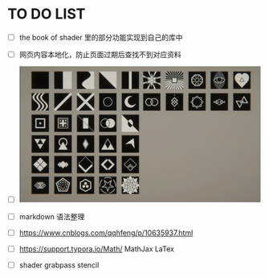 # TO DO LIST
- [ ] the book of shader 里的部分功能实现到自己的库中
- [ ] 网页内容本地化，防止页面过期后查找不到对应资料
- [ ] ![实现](assets/003/pixelspiritsdeck.png)
- [ ] markdown 语法整理
- [ ] https://www.cnblogs.com/qqhfeng/p/10635937.html
- [ ] https://support.typora.io/Math/  MathJax LaTex

- [ ] shader grabpass stencil